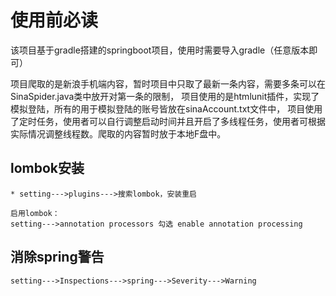 # 使用前必读


该项目基于gradle搭建的springboot项目，使用时需要导入gradle（任意版本即可）

项目爬取的是新浪手机端内容，暂时项目中只取了最新一条内容，需要多条可以在SinaSpider.java类中放开对第一条的限制，
项目使用的是htmlunit插件，实现了模拟登陆，所有的用于模拟登陆的账号皆放在sinaAccount.txt文件中，
项目使用了定时任务，使用者可以自行调整启动时间并且开启了多线程任务，使用者可根据实际情况调整线程数。爬取的内容暂时放于本地F盘中。

## lombok安装
    * setting--->plugins--->搜索lombok，安装重启
    
    启用lombok：
    setting--->annotation processors 勾选 enable annotation processing
    
## 消除spring警告
    setting--->Inspections--->spring--->Severity--->Warning
